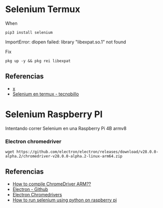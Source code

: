 # Selenium Termux

When
```
pip3 install selenium
```

ImportError: dlopen failed: library "libexpat.so.1" not found

Fix

```
pkg up -y && pkg rei libexpat
```



## Referencias

- [x](https://www.reddit.com/r/termux/comments/16dzkhg/libexpatso1_not_found_termux/) 
- [Selenium en termux - tecnobillo](https://tecnobillo.com/sections/bonus/termux/sections/selenium-en-termux/selenium-en-termux.html) 

# Selenium Raspberry PI
Intentando correr Selenium en una Raspberry Pi 4B armv8

### Electron chromedriver

```
wget https://github.com/electron/electron/releases/download/v28.0.0-alpha.2/chromedriver-v28.0.0-alpha.2-linux-arm64.zip
```

## Referencias

- [How to compile ChromeDriver ARM??](https://stackoverflow.com/questions/38732822/compile-chromedriver-on-arm)
- [Electron - Github](https://github.com/electron/electron)
- [Electron Chromedrivers](https://github.com/electron/electron/releases)
- [How to run selenium using python on raspberry pi](https://patrikmojzis.medium.com/how-to-run-selenium-using-python-on-raspberry-pi-d3fe058f011)
